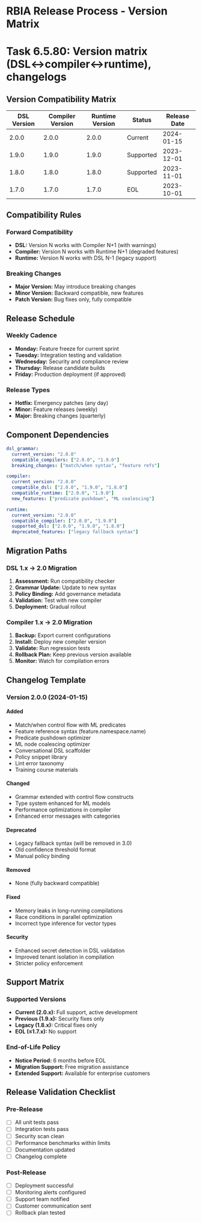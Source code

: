 # RBIA Release Process - Version Matrix
# Task 6.5.80: Version matrix (DSL↔compiler↔runtime), changelogs

## Version Compatibility Matrix

| DSL Version | Compiler Version | Runtime Version | Status | Release Date |
|-------------|------------------|-----------------|--------|--------------|
| 2.0.0       | 2.0.0           | 2.0.0          | Current| 2024-01-15   |
| 1.9.0       | 1.9.0           | 1.9.0          | Supported| 2023-12-01 |
| 1.8.0       | 1.8.0           | 1.8.0          | Supported| 2023-11-01 |
| 1.7.0       | 1.7.0           | 1.7.0          | EOL    | 2023-10-01   |

## Compatibility Rules

### Forward Compatibility
- **DSL:** Version N works with Compiler N+1 (with warnings)
- **Compiler:** Version N works with Runtime N+1 (degraded features)
- **Runtime:** Version N works with DSL N-1 (legacy support)

### Breaking Changes
- **Major Version:** May introduce breaking changes
- **Minor Version:** Backward compatible, new features
- **Patch Version:** Bug fixes only, fully compatible

## Release Schedule

### Weekly Cadence
- **Monday:** Feature freeze for current sprint
- **Tuesday:** Integration testing and validation
- **Wednesday:** Security and compliance review
- **Thursday:** Release candidate builds
- **Friday:** Production deployment (if approved)

### Release Types
- **Hotfix:** Emergency patches (any day)
- **Minor:** Feature releases (weekly)
- **Major:** Breaking changes (quarterly)

## Component Dependencies

```yaml
dsl_grammar:
  current_version: "2.0.0"
  compatible_compilers: ["2.0.0", "1.9.0"]
  breaking_changes: ["match/when syntax", "feature refs"]

compiler:
  current_version: "2.0.0"
  compatible_dsl: ["2.0.0", "1.9.0", "1.8.0"]
  compatible_runtime: ["2.0.0", "1.9.0"]
  new_features: ["predicate pushdown", "ML coalescing"]

runtime:
  current_version: "2.0.0"
  compatible_compiler: ["2.0.0", "1.9.0"]
  supported_dsl: ["2.0.0", "1.9.0", "1.8.0"]
  deprecated_features: ["legacy fallback syntax"]
```

## Migration Paths

### DSL 1.x → 2.0 Migration
1. **Assessment:** Run compatibility checker
2. **Grammar Update:** Update to new syntax
3. **Policy Binding:** Add governance metadata
4. **Validation:** Test with new compiler
5. **Deployment:** Gradual rollout

### Compiler 1.x → 2.0 Migration
1. **Backup:** Export current configurations
2. **Install:** Deploy new compiler version
3. **Validate:** Run regression tests
4. **Rollback Plan:** Keep previous version available
5. **Monitor:** Watch for compilation errors

## Changelog Template

### Version 2.0.0 (2024-01-15)

#### Added
- Match/when control flow with ML predicates
- Feature reference syntax (feature.namespace.name)
- Predicate pushdown optimizer
- ML node coalescing optimizer
- Conversational DSL scaffolder
- Policy snippet library
- Lint error taxonomy
- Training course materials

#### Changed
- Grammar extended with control flow constructs
- Type system enhanced for ML models
- Performance optimizations in compiler
- Enhanced error messages with categories

#### Deprecated
- Legacy fallback syntax (will be removed in 3.0)
- Old confidence threshold format
- Manual policy binding

#### Removed
- None (fully backward compatible)

#### Fixed
- Memory leaks in long-running compilations
- Race conditions in parallel optimization
- Incorrect type inference for vector types

#### Security
- Enhanced secret detection in DSL validation
- Improved tenant isolation in compilation
- Stricter policy enforcement

## Support Matrix

### Supported Versions
- **Current (2.0.x):** Full support, active development
- **Previous (1.9.x):** Security fixes only
- **Legacy (1.8.x):** Critical fixes only
- **EOL (≤1.7.x):** No support

### End-of-Life Policy
- **Notice Period:** 6 months before EOL
- **Migration Support:** Free migration assistance
- **Extended Support:** Available for enterprise customers

## Release Validation Checklist

### Pre-Release
- [ ] All unit tests pass
- [ ] Integration tests pass
- [ ] Security scan clean
- [ ] Performance benchmarks within limits
- [ ] Documentation updated
- [ ] Changelog complete

### Post-Release
- [ ] Deployment successful
- [ ] Monitoring alerts configured
- [ ] Support team notified
- [ ] Customer communication sent
- [ ] Rollback plan tested
